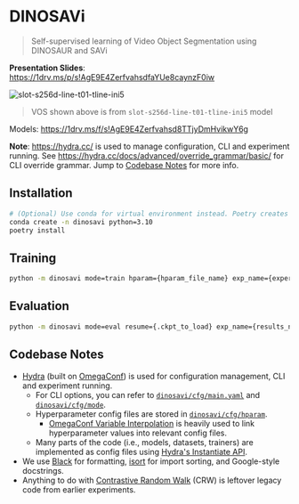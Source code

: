 # DINOSAVi

> Self-supervised learning of Video Object Segmentation using DINOSAUR and SAVi

**Presentation Slides**: <https://1drv.ms/p/s!AgE9E4ZerfvahsdfaYUe8caynzF0iw>

![slot-s256d-line-t01-tline-ini5](https://github.com/Interpause/dinosavi/assets/42513874/625d61a7-6f5f-4f43-aa4d-f11d812eef43)
> VOS shown above is from `slot-s256d-line-t01-tline-ini5` model

Models: <https://1drv.ms/f/s!AgE9E4Zerfvahsd8TTjyDmHvikwY6g>

**Note**: <https://hydra.cc/> is used to manage configuration, CLI and experiment running. See <https://hydra.cc/docs/advanced/override_grammar/basic/> for CLI override grammar. Jump to [Codebase Notes](#codebase-notes) for more info.

## Installation

```sh
# (Optional) Use conda for virtual environment instead. Poetry creates venv by default.
conda create -n dinosavi python=3.10
poetry install
```

## Training

```sh
python -m dinosavi mode=train hparam={hparam_file_name} exp_name={experiment_name}
```

## Evaluation

```sh
python -m dinosavi mode=eval resume={.ckpt_to_load} exp_name={results_name} device={cpu_or_cuda}
```

## Codebase Notes

- [Hydra](https://hydra.cc/) (built on [OmegaConf](https://omegaconf.readthedocs.io/)) is used for configuration management, CLI and experiment running.
  - For CLI options, you can refer to [`dinosavi/cfg/main.yaml`](dinosavi/cfg/main.yaml) and [`dinosavi/cfg/mode`](dinosavi/cfg/mode/).
  - Hyperparameter config files are stored in [`dinosavi/cfg/hparam`](dinosavi/cfg/hparam/).
    - [OmegaConf Variable Interpolation](https://omegaconf.readthedocs.io/en/2.3_branch/usage.html#variable-interpolation) is heavily used to link hyperparameter values into relevant config files.
  - Many parts of the code (i.e., models, datasets, trainers) are implemented as config files using [Hydra's Instantiate API](https://hydra.cc/docs/advanced/instantiate_objects/overview/).
- We use [Black](https://github.com/psf/black) for formatting, [isort](https://github.com/PyCQA/isort) for import sorting, and Google-style docstrings.
- Anything to do with [Contrastive Random Walk](https://ajabri.github.io/videowalk/) (CRW) is leftover legacy code from earlier experiments.
